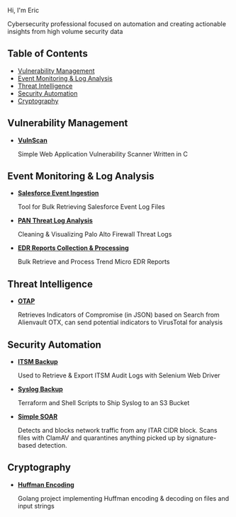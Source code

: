 Hi, I'm Eric

Cybersecurity professional focused on automation and creating actionable insights from high volume security data

## Table of Contents

*   [Vulnerability Management](#vulnerability-management)
*   [Event Monitoring & Log Analysis](#event-monitoring--log-analysis)
*   [Threat Intelligence](#threat-intelligence)
*   [Security Automation](#security-automation)
*   [Cryptography](#cryptography)

## Vulnerability Management

*   **[VulnScan](https://github.com/Ephillpott/VulnScan)**

    Simple Web Application Vulnerability Scanner Written in C

## Event Monitoring & Log Analysis

*   **[Salesforce Event Ingestion](https://github.com/Ephillpott/Salesforce_EM)**

    Tool for Bulk Retrieving Salesforce Event Log Files

*   **[PAN Threat Log Analysis]()**

    Cleaning & Visualizing Palo Alto Firewall Threat Logs

*   **[EDR Reports Collection & Processing]()**

    Bulk Retrieve and Process Trend Micro EDR Reports

## Threat Intelligence

*   **[OTAP]()**

    Retrieves Indicators of Compromise (in JSON) based on Search from Alienvault OTX, can send potential indicators to VirusTotal for analysis

## Security Automation

*   **[ITSM Backup]()**

    Used to Retrieve & Export ITSM Audit Logs with Selenium Web Driver

*   **[Syslog Backup](https://github.com/Ephillpott/ShipSyslog)**

    Terraform and Shell Scripts to Ship Syslog to an S3 Bucket

*   **[Simple SOAR](https://github.com/Ephillpott/SimpleSOAR)**

    Detects and blocks network traffic from any ITAR CIDR block. Scans files with ClamAV and quarantines anything picked up by signature-based detection.

## Cryptography

*   **[Huffman Encoding](https://github.com/Ephillpott/Huffman)**

    Golang project implementing Huffman encoding & decoding on files and input strings
